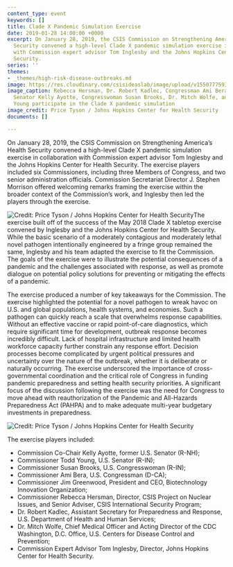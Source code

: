```yaml
---
content_type: event
keywords: []
title: Clade X Pandemic Simulation Exercise
date: 2019-01-28 14:00:00 +0000
excerpt: On January 28, 2019, the CSIS Commission on Strengthening America’s Health
  Security convened a high-level Clade X pandemic simulation exercise in collaboration
  with Commission expert advisor Tom Inglesby and the Johns Hopkins Center for Health
  Security.
series: ''
themes:
- _themes/high-risk-disease-outbreaks.md
image: https://res.cloudinary.com/csisideaslab/image/upload/v1550777593/health-commission/clade-x-header.jpg
image_caption: Rebecca Hersman, Dr. Robert Kadlec, Congressman Ami Bera, Tom Inglesby,
  Senator Kelly Ayotte, Congresswoman Susan Brooks, Dr. Mitch Wolfe, and Senator Todd
  Young participate in the Clade X pandemic simulation
image_credit: Price Tyson / Johns Hopkins Center for Health Security
documents: []

---
```

On January 28, 2019, the CSIS Commission on Strengthening America’s Health Security convened a high-level Clade X pandemic simulation exercise in collaboration with Commission expert advisor Tom Inglesby and the Johns Hopkins Center for Health Security. The exercise players included six Commissioners, including three Members of Congress, and two senior administration officials. Commission Secretariat Director J. Stephen Morrison offered welcoming remarks framing the exercise within the broader context of the Commission’s work, and Inglesby then led the players through the exercise.

![Credit: Price Tyson / Johns Hopkins Center for Health Security](https://res.cloudinary.com/csisideaslab/image/upload/v1550777593/health-commission/clade-x-1.jpg "Congressman Ami Bera, Tom Inglesby, Senator Kelly Ayotte, Congresswoman Susan Brooks, and Dr. Mitch Wolfe participate in the Clade X pandemic simulation exercise.")The exercise built off of the success of the May 2018 Clade X tabletop exercise convened by Inglesby and the Johns Hopkins Center for Health Security. While the basic scenario of a moderately contagious and moderately lethal novel pathogen intentionally engineered by a fringe group remained the same, Inglesby and his team adapted the exercise to fit the Commission. The goals of the exercise were to illustrate the potential consequences of a pandemic and the challenges associated with response, as well as promote dialogue on potential policy solutions for preventing or mitigating the effects of a pandemic.

The exercise produced a number of key takeaways for the Commission. The exercise highlighted the potential for a novel pathogen to wreak havoc on U.S. and global populations, health systems, and economies. Such a pathogen can quickly reach a scale that overwhelms response capabilities. Without an effective vaccine or rapid point-of-care diagnostics, which require significant time for development, outbreak response becomes incredibly difficult. Lack of hospital infrastructure and limited health workforce capacity further constrain any response effort. Decision processes become complicated by urgent political pressures and uncertainty over the nature of the outbreak, whether it is deliberate or naturally occurring. The exercise underscored the importance of cross-governmental coordination and the critical role of Congress in funding pandemic preparedness and setting health security priorities. A significant focus of the discussion following the exercise was the need for Congress to move ahead with reauthorization of the Pandemic and All-Hazards Preparedness Act (PAHPA) and to make adequate multi-year budgetary investments in preparedness.

![Credit: Price Tyson / Johns Hopkins Center for Health Security](https://res.cloudinary.com/csisideaslab/image/upload/v1550770221/health-commission/clade-x-2.jpg "Commission Secretariat Director J. Stephen Morrison offers welcoming remarks.")

The exercise players included:

* Commission Co-Chair Kelly Ayotte, former U.S. Senator (R-NH);
* Commissioner Todd Young, U.S. Senator (R-IN);
* Commissioner Susan Brooks, U.S. Congresswoman (R-IN);
* Commissioner Ami Bera, U.S. Congressman (D-CA);
* Commissioner Jim Greenwood, President and CEO, Biotechnology Innovation Organization;
* Commissioner Rebecca Hersman, Director, CSIS Project on Nuclear Issues, and Senior Adviser, CSIS International Security Program;
* Dr. Robert Kadlec, Assistant Secretary for Preparedness and Response, U.S. Department of Health and Human Services;
* Dr. Mitch Wolfe, Chief Medical Officer and Acting Director of the CDC Washington, D.C. Office, U.S. Centers for Disease Control and Prevention;
* Commission Expert Advisor Tom Inglesby, Director, Johns Hopkins Center for Health Security.